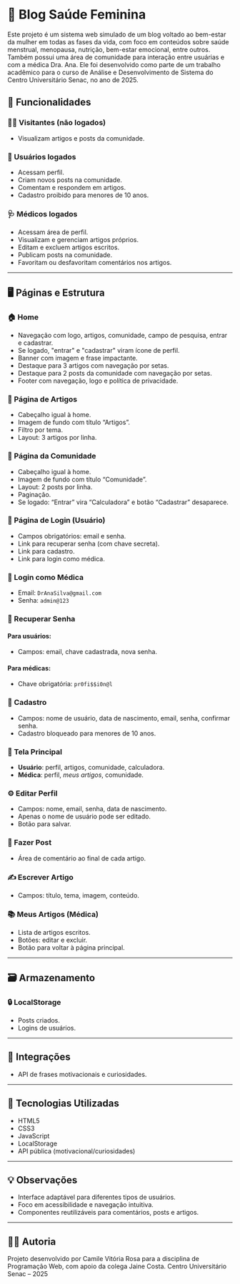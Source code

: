 # 🌸 Blog Saúde Feminina

Este projeto é um sistema web simulado de um blog voltado ao bem-estar da mulher em todas as fases da vida, com foco em conteúdos sobre saúde menstrual, menopausa, nutrição, bem-estar emocional, entre outros. Também possui uma área de comunidade para interação entre usuárias e com a médica Dra. Ana.
Ele foi desenvolvido como parte de um trabalho acadêmico para o curso de Análise e Desenvolvimento de Sistema do Centro Universitário Senac, no ano de 2025.


## 🧩 Funcionalidades

### 👩‍⚕️ Visitantes (não logados)
- Visualizam artigos e posts da comunidade.

### 👩 Usuários logados
- Acessam perfil.
- Criam novos posts na comunidade.
- Comentam e respondem em artigos.
- Cadastro proibido para menores de 10 anos.

### 🩺 Médicos logados
- Acessam área de perfil.
- Visualizam e gerenciam artigos próprios.
- Editam e excluem artigos escritos.
- Publicam posts na comunidade.
- Favoritam ou desfavoritam comentários nos artigos.

---

## 🖥️ Páginas e Estrutura

### 🏠 Home
- Navegação com logo, artigos, comunidade, campo de pesquisa, entrar e cadastrar.
- Se logado, "entrar" e "cadastrar" viram ícone de perfil.
- Banner com imagem e frase impactante.
- Destaque para 3 artigos com navegação por setas.
- Destaque para 2 posts da comunidade com navegação por setas.
- Footer com navegação, logo e política de privacidade.

### 📄 Página de Artigos
- Cabeçalho igual à home.
- Imagem de fundo com título “Artigos”.
- Filtro por tema.
- Layout: 3 artigos por linha.

### 💬 Página da Comunidade
- Cabeçalho igual à home.
- Imagem de fundo com título “Comunidade”.
- Layout: 2 posts por linha.
- Paginação.
- Se logado: “Entrar” vira “Calculadora” e botão “Cadastrar” desaparece.

### 🔐 Página de Login (Usuário)
- Campos obrigatórios: email e senha.
- Link para recuperar senha (com chave secreta).
- Link para cadastro.
- Link para login como médica.

### 🔐 Login como Médica
- Email: `DrAnaSilva@gmail.com`
- Senha: `admin@123`

### 🔁 Recuperar Senha
#### Para usuários:
- Campos: email, chave cadastrada, nova senha.
#### Para médicas:
- Chave obrigatória: `pr0fi$$i0n@l`

### 📝 Cadastro
- Campos: nome de usuário, data de nascimento, email, senha, confirmar senha.
- Cadastro bloqueado para menores de 10 anos.

### 👤 Tela Principal
- **Usuário**: perfil, artigos, comunidade, calculadora.
- **Médica**: perfil, *meus artigos*, comunidade.

### ⚙️ Editar Perfil
- Campos: nome, email, senha, data de nascimento.
- Apenas o nome de usuário pode ser editado.
- Botão para salvar.

### 🧵 Fazer Post
- Área de comentário ao final de cada artigo.

### ✍️ Escrever Artigo
- Campos: título, tema, imagem, conteúdo.

### 📚 Meus Artigos (Médica)
- Lista de artigos escritos.
- Botões: editar e excluir.
- Botão para voltar à página principal.

---

## 🗃️ Armazenamento

### 🔒 LocalStorage
- Posts criados.
- Logins de usuários.

---

## 🔌 Integrações

- API de frases motivacionais e curiosidades.

---

## 🚧 Tecnologias Utilizadas

- HTML5
- CSS3
- JavaScript
- LocalStorage
- API pública (motivacional/curiosidades)


---

## 💡 Observações

- Interface adaptável para diferentes tipos de usuários.
- Foco em acessibilidade e navegação intuitiva.
- Componentes reutilizáveis para comentários, posts e artigos.

---

## 👩‍💻 Autoria

Projeto desenvolvido por Camile Vitória Rosa para a disciplina de Programação Web, com apoio da colega Jaine Costa.
Centro Universitário Senac – 2025
